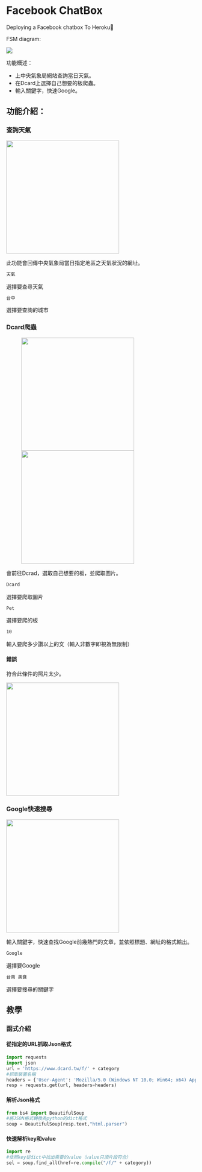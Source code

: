 # Facebook ChatBox

Deploying a Facebook chatbox To Heroku📝

FSM diagram:

<img src = 'Demo_Pic/fsm.png'>

功能概述：
* 上中央氣象局網站查詢當日天氣。
* 在Dcard上選擇自己想要的板爬蟲。
* 輸入關鍵字，快速Google。

## 功能介紹：

### 查詢天氣

<img src = 'Demo_Pic/weather.jpg' width="300px">

此功能會回傳中央氣象局當日指定地區之天氣狀況的網址。

```cmd
天氣
```
選擇要查尋天氣
```cmd
台中
```
選擇要查詢的城市

### Dcard爬蟲

<figure class="half">
<img src = 'Demo_Pic/pic_unlimit.jpg' width="300px" /> <img src = 'Demo_Pic/pic_limit.jpg' width="300px" />
</figure>

會前往Dcrad，選取自己想要的板，並爬取圖片。

```cmd
Dcard
```
選擇要爬取圖片

```cmd
Pet
```
選擇要爬的板

```cmd
10
```

輸入要爬多少讚以上的文（輸入非數字即視為無限制）

#### 錯誤
符合此條件的照片太少。

<img src = 'Demo_Pic/not_found.jpg' width="300px">

### Google快速搜尋
<img src = 'Demo_Pic/google.jpg' width="300px">

輸入關鍵字，快速查找Google前幾熱門的文章，並依照標題、網址的格式輸出。
```cmd
Google
```
選擇要Google
```cmd
台南 美食
```
選擇要搜尋的關鍵字


## 教學

### 函式介紹

#### 從指定的URL抓取Json格式
```python
import requests 
import json
url = 'https://www.dcard.tw/f/' + category
#抓取裝置名稱
headers = {'User-Agent': 'Mozilla/5.0 (Windows NT 10.0; Win64; x64) AppleWebKit/537.36 (KHTML, like Gecko) Chrome/70.0.3538.102 Safari/537.36'} 
resp = requests.get(url, headers=headers)
```

#### 解析Json格式
```python
from bs4 import BeautifulSoup 
#將JSON格式轉換為python的dict格式
soup = BeautifulSoup(resp.text,"html.parser") 
```

#### 快速解析key和value
```python
import re
#依照key從dict中找出需要的value（value只須片段符合）
sel = soup.find_all(href=re.compile("/f/" + category))
```